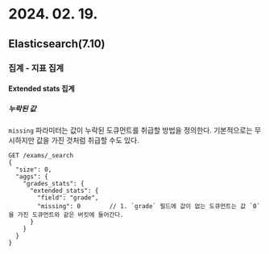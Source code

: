 # 2024. 02. 19.

## Elasticsearch(7.10)

### 집계 - 지표 집계

#### Extended stats 집계

##### 누락된 값

`missing` 파라미터는 값이 누락된 도큐먼트를 취급할 방법을 정의한다. 기본적으로는 무시하지만 값을 가진 것처럼 취급할 수도 있다.

```http
GET /exams/_search
{
  "size": 0,
  "aggs": {
    "grades_stats": {
      "extended_stats": {
        "field": "grade",
        "missing": 0        // 1. `grade` 필드에 값이 없는 도큐먼트는 값 `0`을 가진 도큐먼트와 같은 버킷에 들어간다.
      }
    }
  }
}
```

